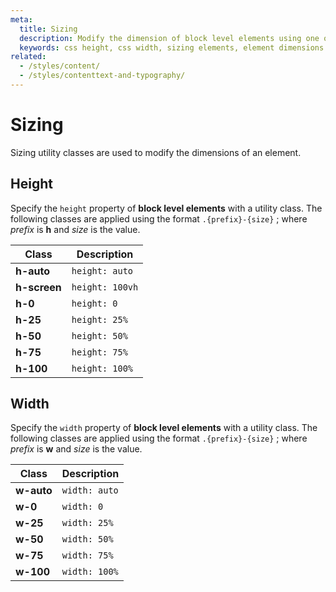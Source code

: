 ```yaml
---
meta:
  title: Sizing
  description: Modify the dimension of block level elements using one of the Vuetify sizing utility classes.
  keywords: css height, css width, sizing elements, element dimensions
related:
  - /styles/content/
  - /styles/contenttext-and-typography/
---
```


# Sizing

Sizing utility classes are used to modify the dimensions of an element.

<entry-ad />

## Height

Specify the `height` property of **block level elements** with a utility class. The following classes are applied using the format `.{prefix}-{size}` ; where _prefix_ is **h** and _size_ is the value.

| Class        | Description     |
| ------------ | --------------- |
| **h-auto**   | `height: auto`  |
| **h-screen** | `height: 100vh` |
| **h-0**      | `height: 0`     |
| **h-25**     | `height: 25%`   |
| **h-50**     | `height: 50%`   |
| **h-75**     | `height: 75%`   |
| **h-100**    | `height: 100%`  |

<example file="sizing/height" />

## Width

Specify the `width` property of **block level elements** with a utility class. The following classes are applied using the format `.{prefix}-{size}` ; where _prefix_ is **w** and _size_ is the value.

| Class        | Description     |
| ------------ | --------------- |
| **w-auto**   | `width: auto`  |
| **w-0**      | `width: 0`     |
| **w-25**     | `width: 25%`   |
| **w-50**     | `width: 50%`   |
| **w-75**     | `width: 75%`   |
| **w-100**    | `width: 100%`  |

<example file="sizing/width" />

<backmatter />
